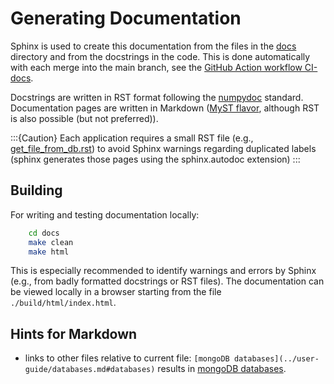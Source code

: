 # Generating Documentation

Sphinx is used to create this documentation from the files in the
[docs](https://github.com/gammasim/simtools/tree/main/docs>) directory and from the
docstrings in the code.
This is done automatically with each merge into the main branch, see the
[GitHub Action workflow CI-docs](https://github.com/gammasim/simtools/blob/main/.github/workflows/CI-docs.yml>).

Docstrings are written in RST format following the [numpydoc](https://numpydoc.readthedocs.io/en/latest/index.html) standard.
Documentation pages are written in Markdown ([MyST flavor](https://myst-parser.readthedocs.io/en/latest/index.html), although RST
is also possible (but not preferred)).

:::{Caution}
Each application requires a small RST file (e.g., [get_file_from_db.rst](https://github.com/gammasim/simtools/tree/main/docs/source/get_file_from_db.rst]))
to avoid Sphinx warnings regarding duplicated labels (sphinx generates those pages using the sphinx.autodoc extension)
:::

## Building

For writing and testing documentation locally:

```bash
    cd docs
    make clean
    make html
```

This is especially recommended to identify warnings and errors by Sphinx (e.g., from badly formatted
docstrings or RST files). The documentation can be viewed locally in a browser starting from the
file `./build/html/index.html`.

## Hints for Markdown

- links to other files relative to current file: ``[mongoDB databases](../user-guide/databases.md#databases)`` results in [mongoDB databases](../user-guide/databases.md#databases).
